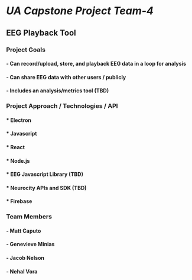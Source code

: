 # *UA Capstone Project Team-4*

## **EEG Playback Tool**

### **Project Goals**
#### - Can record/upload, store, and playback EEG data in a loop for analysis
#### - Can share EEG data with other users / publicly
#### - Includes an analysis/metrics tool (TBD)

### **Project Approach / Technologies / API**
#### * Electron
#### * Javascript 
#### * React
#### * Node.js
#### * EEG Javascript Library (TBD)
#### * Neurocity APIs and SDK (TBD)
#### * Firebase

### **Team Members** 
#### - Matt Caputo 
#### - Genevieve Minias 
#### - Jacob Nelson 
#### - Nehal Vora 
